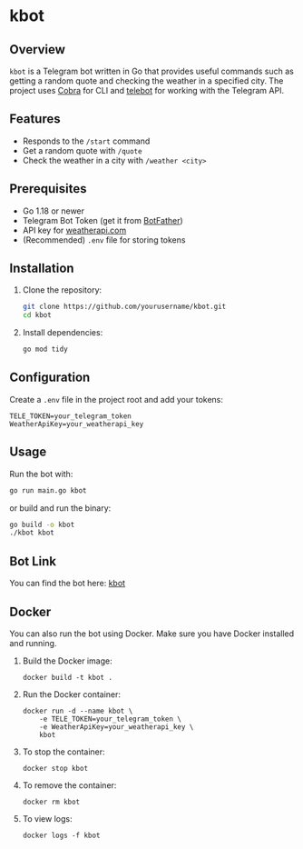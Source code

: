 # kbot

## Overview
`kbot` is a Telegram bot written in Go that provides useful commands such as getting a random quote and checking the weather in a specified city. The project uses [Cobra](https://github.com/spf13/cobra) for CLI and [telebot](https://github.com/tucnak/telebot) for working with the Telegram API.

## Features
- Responds to the `/start` command
- Get a random quote with `/quote`
- Check the weather in a city with `/weather <city>`

## Prerequisites
- Go 1.18 or newer
- Telegram Bot Token (get it from [BotFather](https://t.me/botfather))
- API key for [weatherapi.com](https://www.weatherapi.com/)
- (Recommended) `.env` file for storing tokens

## Installation
1. Clone the repository:
    ```bash
    git clone https://github.com/yourusername/kbot.git
    cd kbot
    ```
2. Install dependencies:
    ```bash
    go mod tidy
    ```

## Configuration
Create a `.env` file in the project root and add your tokens:
```
TELE_TOKEN=your_telegram_token
WeatherApiKey=your_weatherapi_key
```

## Usage
Run the bot with:
```bash
go run main.go kbot
```
or build and run the binary:
```bash
go build -o kbot
./kbot kbot
```

## Bot Link
You can find the bot here: [kbot](https://t.me/josefSX6bot)

## Docker
You can also run the bot using Docker. Make sure you have Docker installed and running.
1. Build the Docker image:
    ```
    docker build -t kbot .
    ```
2. Run the Docker container:
    ```
    docker run -d --name kbot \
        -e TELE_TOKEN=your_telegram_token \
        -e WeatherApiKey=your_weatherapi_key \
        kbot
    ```
3. To stop the container:
    ```
    docker stop kbot
    ```
4. To remove the container:
    ```
    docker rm kbot
    ```
5. To view logs:
    ```
    docker logs -f kbot
    ```
